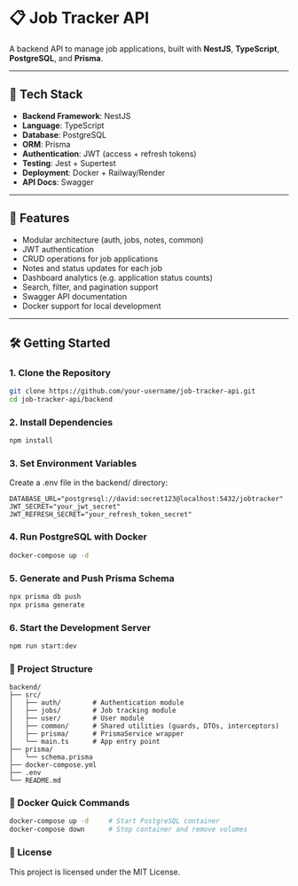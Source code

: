# 📋 Job Tracker API

A backend API to manage job applications, built with **NestJS**, **TypeScript**, **PostgreSQL**, and **Prisma**.

---

## 🔧 Tech Stack

- **Backend Framework**: NestJS  
- **Language**: TypeScript  
- **Database**: PostgreSQL  
- **ORM**: Prisma  
- **Authentication**: JWT (access + refresh tokens)  
- **Testing**: Jest + Supertest  
- **Deployment**: Docker + Railway/Render  
- **API Docs**: Swagger  

---

## 🚀 Features

- Modular architecture (auth, jobs, notes, common)
- JWT authentication
- CRUD operations for job applications
- Notes and status updates for each job
- Dashboard analytics (e.g. application status counts)
- Search, filter, and pagination support
- Swagger API documentation
- Docker support for local development

---

## 🛠️ Getting Started

### 1. Clone the Repository
```bash
git clone https://github.com/your-username/job-tracker-api.git
cd job-tracker-api/backend 
```

### 2. Install Dependencies
```bash
npm install
```
### 3. Set Environment Variables
Create a .env file in the backend/ directory:
```env
DATABASE_URL="postgresql://david:secret123@localhost:5432/jobtracker"
JWT_SECRET="your_jwt_secret"
JWT_REFRESH_SECRET="your_refresh_token_secret"
```

### 4. Run PostgreSQL with Docker
```bash
docker-compose up -d
```

### 5. Generate and Push Prisma Schema
```bash
npx prisma db push
npx prisma generate
```

### 6. Start the Development Server
```bash
npm run start:dev
```

### 📁 Project Structure
```pgsql
backend/
├── src/
│   ├── auth/        # Authentication module
│   ├── jobs/        # Job tracking module
│   ├── user/        # User module
│   ├── common/      # Shared utilities (guards, DTOs, interceptors)
│   ├── prisma/      # PrismaService wrapper
│   └── main.ts      # App entry point
├── prisma/
│   └── schema.prisma
├── docker-compose.yml
├── .env
└── README.md
```

### 🐳 Docker Quick Commands
```bash
docker-compose up -d     # Start PostgreSQL container
docker-compose down      # Stop container and remove volumes
```

### 📌 License
This project is licensed under the MIT License.

